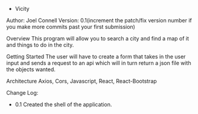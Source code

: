- Vicity

Author: Joel Connell Version: 0.1(increment the patch/fix version number if you make more commits past your first submission)

Overview
This program will allow you to search a city and find a map of it and things to do in the city.

Getting Started
The user will have to create a form that takes in the user input and sends a request to an api which will in turn return a json file with the objects wanted.

Architecture
Axios, Cors, Javascript, React, React-Bootstrap

Change Log:

- 0.1 Created the shell of the application.
